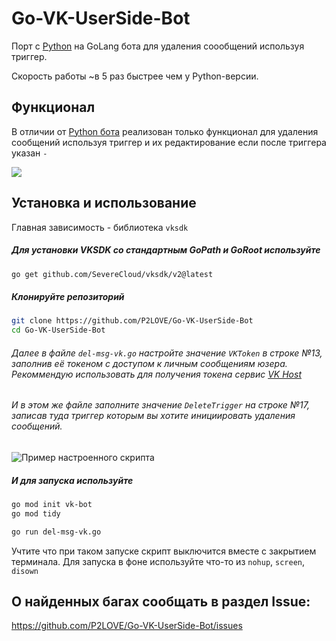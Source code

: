 # Go-VK-UserSide-Bot
Порт с [Python](https://github.com/P2LOVE/VK-UserSide-Bot "Python") на GoLang бота для удаления соообщений используя триггер.

Скорость работы ~в 5 раз быстрее чем у Python-версии. 

## Функционал
В отличии от [Python бота](https://github.com/P2LOVE/VK-UserSide-Bot "Python бота") реализован только функционал для удаления сообщений используя триггер и их редактирование если после триггера указан `-`

![](https://lolipa.in/static/img/opera_qJohlQoHf4.gif)

## Установка и использование
Главная зависимость - библиотека `vksdk`

##### Для установки VKSDK со стандартным GoPath и GoRoot используйте
```bash
go get github.com/SevereCloud/vksdk/v2@latest
```

##### Клонируйте репозиторий 
```bash
git clone https://github.com/P2LOVE/Go-VK-UserSide-Bot
cd Go-VK-UserSide-Bot
```

###### Далее в файле `del-msg-vk.go` настройте значение `VKToken` в строке №13, заполнив её токеном с доступом к личным сообщениям юзера. Рекоммендую использовать для получения токена сервис [VK Host](https://vkhost.github.io "VK Host")

###### И в этом же файле заполните значение `DeleteTrigger` на строке №17, записав туда триггер которым вы хотите инициировать удаления сообщений.

![Пример настроенного скрипта](http://lolipa.in/static/img/mintty_CAMsyEovLS.png "Пример настроенного скрипта")

##### И для запуска используйте
```bash
go mod init vk-bot
go mod tidy

go run del-msg-vk.go
```

Учтите что при таком запуске скрипт выключится вместе с закрытием терминала.
Для запуска в фоне используйте что-то из `nohup`, `screen`, `disown`

## О найденных багах сообщать в раздел Issue:
https://github.com/P2LOVE/Go-VK-UserSide-Bot/issues
